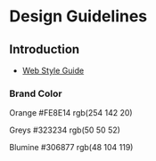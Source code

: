 # Design Guidelines
## Introduction
* [Web Style Guide][1]

[1]:https://dynamsoft.github.io/styleguide/style-guide.html

### Brand Color

Orange #FE8E14 rgb(254 142 20)

Greys #323234 rgb(50 50 52)

Blumine #306877 rgb(48 104 119)

